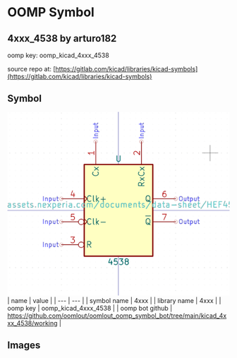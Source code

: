 # OOMP Symbol  
## 4xxx_4538  by arturo182  
  
oomp key: oomp_kicad_4xxx_4538  
  
source repo at: [https://gitlab.com/kicad/libraries/kicad-symbols](https://gitlab.com/kicad/libraries/kicad-symbols)  
## Symbol  
  
[![working.png](working_600.png)](working.png)  
| name | value | 
| --- | --- | 
| symbol name | 4xxx | 
| library name | 4xxx | 
| oomp key | oomp_kicad_4xxx_4538 | 
| oomp bot github | https://github.com/oomlout/oomlout_oomp_symbol_bot/tree/main/kicad_4xxx_4538/working | 
## Images  
